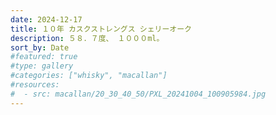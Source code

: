 ```yaml
---
date: 2024-12-17
title: １０年 カスクストレングス シェリーオーク
description: ５８．７度、 １０００ml。
sort_by: Date
#featured: true
#type: gallery
#categories: ["whisky", "macallan"]
#resources:
#  - src: macallan/20_30_40_50/PXL_20241004_100905984.jpg
---
```

